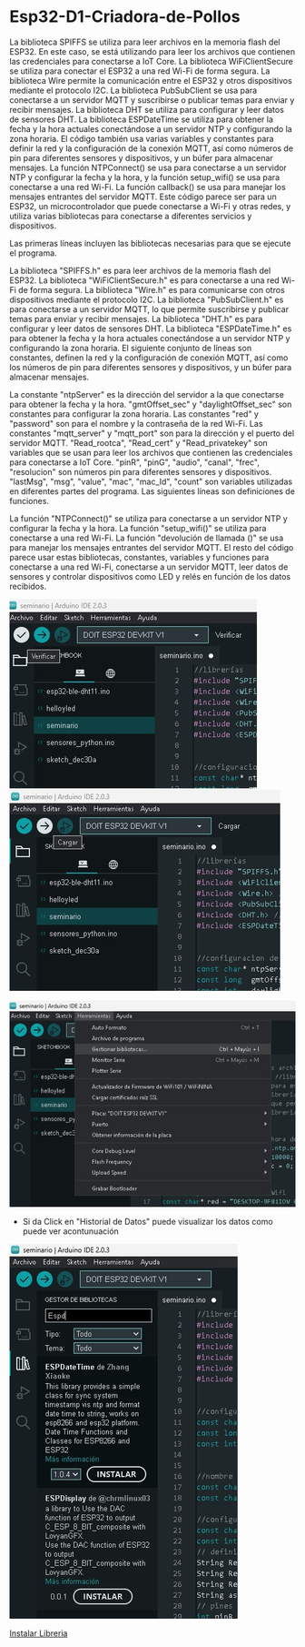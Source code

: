 # Esp32-D1-Criadora-de-Pollos

La biblioteca SPIFFS se utiliza para leer archivos en la memoria flash del ESP32. En este caso, se está utilizando para leer los archivos que contienen las credenciales para conectarse a IoT Core.
La biblioteca WiFiClientSecure se utiliza para conectar el ESP32 a una red Wi-Fi de forma segura.
La biblioteca Wire permite la comunicación entre el ESP32 y otros dispositivos mediante el protocolo I2C.
La biblioteca PubSubClient se usa para conectarse a un servidor MQTT y suscribirse o publicar temas para enviar y recibir mensajes.
La biblioteca DHT se utiliza para configurar y leer datos de sensores DHT.
La biblioteca ESPDateTime se utiliza para obtener la fecha y la hora actuales conectándose a un servidor NTP y configurando la zona horaria.
El código también usa varias variables y constantes para definir la red y la configuración de la conexión MQTT, así como números de pin para 
diferentes sensores y dispositivos, y un búfer para almacenar mensajes. La función NTPConnect() se usa para conectarse a un servidor NTP y configurar
la fecha y la hora, y la función setup_wifi() se usa para conectarse a una red Wi-Fi. La función callback() se usa para manejar los mensajes
entrantes del servidor MQTT.
Este código parece ser para un ESP32, un microcontrolador que puede conectarse a Wi-Fi y otras redes, y utiliza varias bibliotecas para conectarse a diferentes servicios y dispositivos.

Las primeras líneas incluyen las bibliotecas necesarias para que se ejecute el programa.

La biblioteca "SPIFFS.h" es para leer archivos de la memoria flash del ESP32.
La biblioteca "WiFiClientSecure.h" es para conectarse a una red Wi-Fi de forma segura.
La biblioteca "Wire.h" es para comunicarse con otros dispositivos mediante el protocolo I2C.
La biblioteca "PubSubClient.h" es para conectarse a un servidor MQTT, lo que permite suscribirse y publicar temas para enviar y recibir mensajes.
La biblioteca "DHT.h" es para configurar y leer datos de sensores DHT.
La biblioteca "ESPDateTime.h" es para obtener la fecha y la hora actuales conectándose a un servidor NTP y configurando la zona horaria.
El siguiente conjunto de líneas son constantes, definen la red y la configuración de conexión MQTT, así como los números de pin para diferentes sensores y dispositivos, y un búfer para almacenar mensajes.

La constante "ntpServer" es la dirección del servidor a la que conectarse para obtener la fecha y la hora.
"gmtOffset_sec" y "daylightOffset_sec" son constantes para configurar la zona horaria.
Las constantes "red" y "password" son para el nombre y la contraseña de la red Wi-Fi.
Las constantes "mqtt_server" y "mqtt_port" son para la dirección y el puerto del servidor MQTT.
"Read_rootca", "Read_cert" y "Read_privatekey" son variables que se usan para leer los archivos que contienen las credenciales para conectarse a IoT Core.
"pinR", "pinG", "audio", "canal", "frec", "resolucion" son números pin para diferentes sensores y dispositivos.
"lastMsg", "msg", "value", "mac", "mac_Id", "count" son variables utilizadas en diferentes partes del programa.
Las siguientes líneas son definiciones de funciones.

La función "NTPConnect()" se utiliza para conectarse a un servidor NTP y configurar la fecha y la hora.
La función "setup_wifi()" se utiliza para conectarse a una red Wi-Fi.
La función "devolución de llamada ()" se usa para manejar los mensajes entrantes del servidor MQTT.
El resto del código parece usar estas bibliotecas, constantes, variables y funciones para conectarse a una red Wi-Fi, conectarse a un servidor MQTT, leer datos de sensores y controlar dispositivos como LED y relés en función de los datos recibidos.

![Verificar código ](https://github.com/Zasalast/Esp32-D1-Criadora-de-Pollos/blob/main/esp32/verificar_codigo.jpg)
![Cargar Código ](https://github.com/Zasalast/Esp32-D1-Criadora-de-Pollos/blob/main/esp32/cargar_codigo.jpg)

![Gestionar Bibliotecas](https://github.com/Zasalast/Esp32-D1-Criadora-de-Pollos/blob/main/esp32/gestionar_bibliotecas.jpg)
* Si da Click en "Historial de Datos" puede visualizar los datos como puede ver acontunuación

![Buscar Libreria](https://github.com/Zasalast/Esp32-D1-Criadora-de-Pollos/blob/main/esp32/buscar_librerias.jpg)

[Instalar Libreria](https://github.com/Zasalast/Esp32-D1-Criadora-de-Pollos/blob/main/esp32/instalar_librerias.jpg)
